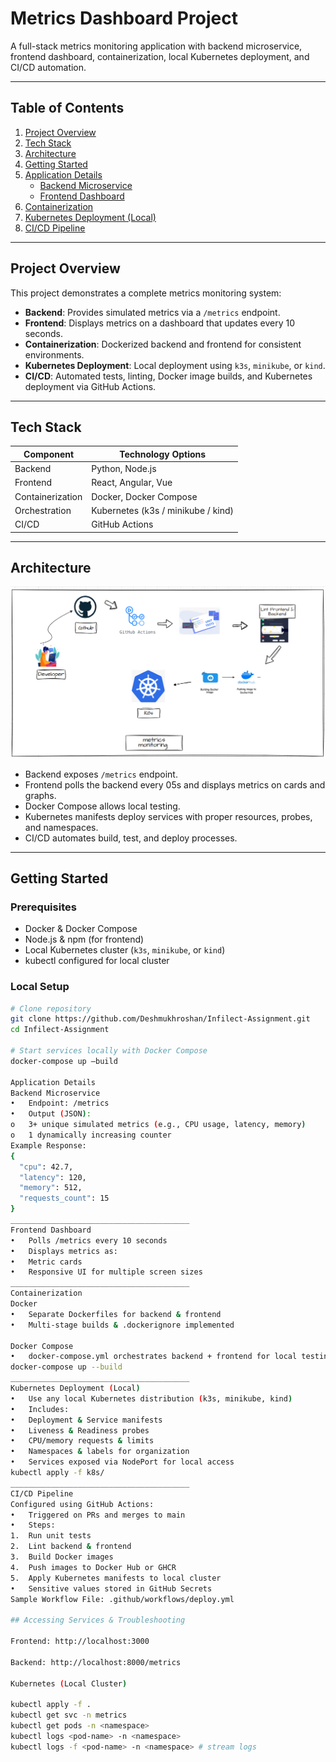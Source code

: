 # Metrics Dashboard Project

A full-stack metrics monitoring application with backend microservice, frontend dashboard, containerization, local Kubernetes deployment, and CI/CD automation.

---

## Table of Contents
1. [Project Overview](#project-overview)
2. [Tech Stack](#tech-stack)
3. [Architecture](#architecture)
4. [Getting Started](#getting-started)
5. [Application Details](#application-details)
   - [Backend Microservice](#backend-microservice)
   - [Frontend Dashboard](#frontend-dashboard)
6. [Containerization](#containerization)
7. [Kubernetes Deployment (Local)](#kubernetes-deployment-local)
8. [CI/CD Pipeline](#cicd-pipeline)

---

## Project Overview

This project demonstrates a complete metrics monitoring system:

- **Backend**: Provides simulated metrics via a `/metrics` endpoint.
- **Frontend**: Displays metrics on a dashboard that updates every 10 seconds.
- **Containerization**: Dockerized backend and frontend for consistent environments.
- **Kubernetes Deployment**: Local deployment using `k3s`, `minikube`, or `kind`.
- **CI/CD**: Automated tests, linting, Docker image builds, and Kubernetes deployment via GitHub Actions.

---

## Tech Stack

| Component        | Technology Options                   |
|-----------------|-------------------------------------|
| Backend          | Python, Node.js                  |
| Frontend         | React, Angular, Vue                  |
| Containerization | Docker, Docker Compose               |
| Orchestration    | Kubernetes (k3s / minikube / kind) |
| CI/CD            | GitHub Actions         |

---

## Architecture

![Alt text](diagram.png)
 
- Backend exposes `/metrics` endpoint.
- Frontend polls the backend every 05s and displays metrics on cards and graphs.
- Docker Compose allows local testing.
- Kubernetes manifests deploy services with proper resources, probes, and namespaces.
- CI/CD automates build, test, and deploy processes.

---

## Getting Started

### Prerequisites

- Docker & Docker Compose
- Node.js & npm (for frontend)
- Local Kubernetes cluster (`k3s`, `minikube`, or `kind`)
- kubectl configured for local cluster

### Local Setup

```bash
# Clone repository
git clone https://github.com/Deshmukhroshan/Infilect-Assignment.git
cd Infilect-Assignment

# Start services locally with Docker Compose
docker-compose up –build

Application Details
Backend Microservice
•	Endpoint: /metrics
•	Output (JSON):
o	3+ unique simulated metrics (e.g., CPU usage, latency, memory)
o	1 dynamically increasing counter
Example Response:
{
  "cpu": 42.7,
  "latency": 120,
  "memory": 512,
  "requests_count": 15
}
________________________________________
Frontend Dashboard
•	Polls /metrics every 10 seconds
•	Displays metrics as:
•	Metric cards
•	Responsive UI for multiple screen sizes
________________________________________
Containerization
Docker
•	Separate Dockerfiles for backend & frontend
•	Multi-stage builds & .dockerignore implemented

Docker Compose
•	docker-compose.yml orchestrates backend + frontend for local testing
docker-compose up --build
________________________________________
Kubernetes Deployment (Local)
•	Use any local Kubernetes distribution (k3s, minikube, kind)
•	Includes:
•	Deployment & Service manifests
•	Liveness & Readiness probes
•	CPU/memory requests & limits
•	Namespaces & labels for organization
•	Services exposed via NodePort for local access
kubectl apply -f k8s/
________________________________________
CI/CD Pipeline
Configured using GitHub Actions:
•	Triggered on PRs and merges to main
•	Steps:
1.	Run unit tests
2.	Lint backend & frontend
3.	Build Docker images
4.	Push images to Docker Hub or GHCR
5.	Apply Kubernetes manifests to local cluster
•	Sensitive values stored in GitHub Secrets
Sample Workflow File: .github/workflows/deploy.yml

## Accessing Services & Troubleshooting

Frontend: http://localhost:3000

Backend: http://localhost:8000/metrics

Kubernetes (Local Cluster)

kubectl apply -f .
kubectl get svc -n metrics
kubectl get pods -n <namespace>
kubectl logs <pod-name> -n <namespace>
kubectl logs -f <pod-name> -n <namespace> # stream logs
